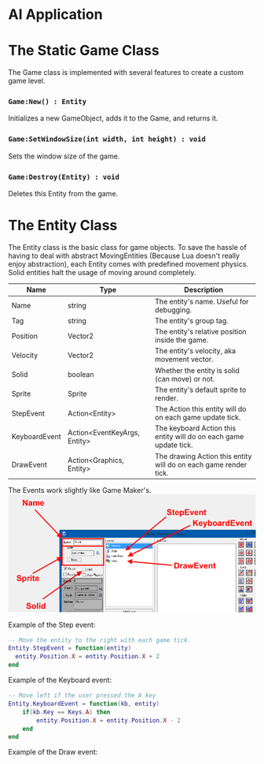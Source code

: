 # AI Application

# The Static Game Class

The Game class is implemented with several features to create a custom game level.

### `Game:New() : Entity`
Initializes a new GameObject, adds it to the Game, and returns it.

### `Game:SetWindowSize(int width, int height) : void`
Sets the window size of the game.

### `Game:Destroy(Entity) : void`
Deletes this Entity from the game.

# The Entity Class
The Entity class is the basic class for game objects. To save the hassle of having to deal with abstract MovingEntities (Because Lua doesn't really enjoy abstraction), each Entity comes with predefined movement physics. Solid entities halt the usage of moving around completely.

Name | Type | Description
--- | --- | ---
Name | string | The entity's name. Useful for debugging.
Tag | string | The entity's group tag.
Position | Vector2 | The entity's relative position inside the game.
Velocity | Vector2 | The entity's velocity, aka movement vector.
Solid | boolean | Whether the entity is solid (can move) or not.
Sprite | Sprite | The entity's default sprite to render.
StepEvent | Action\<Entity\> | The Action this entity will do on each game update tick.
KeyboardEvent | Action\<EventKeyArgs, Entity\> | The keyboard Action this entity will do on each game update tick.
DrawEvent | Action\<Graphics, Entity> | The drawing Action this entity will do on each game render tick.

The Events work slightly like Game Maker's.
![GameMaker1](game_maker.png)

Example of the Step event:
```lua
-- Move the entity to the right with each game tick.
Entity.StepEvent = function(entity)
  entity.Position.X = entity.Position.X + 2
end
```

Example of the Keyboard event:
```lua
-- Move left if the user pressed the A key
Entity.KeyboardEvent = function(kb, entity)
    if(kb.Key == Keys.A) then
        entity.Position.X = entity.Position.X - 2
    end
end
```

Example of the Draw event:

